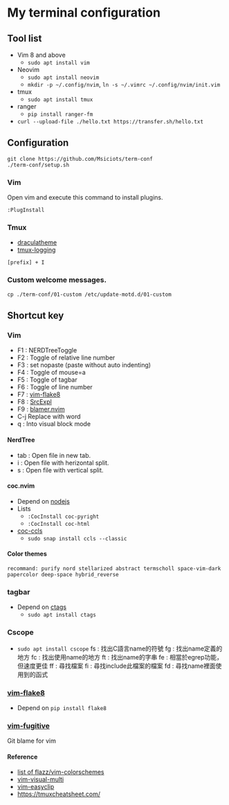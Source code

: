 # My terminal configuration
## Tool list
- Vim 8 and above
    - `sudo apt install vim`
- Neovim
    - `sudo apt install neovim`
    - `mkdir -p ~/.config/nvim`, `ln -s ~/.vimrc ~/.config/nvim/init.vim`
- tmux
    - `sudo apt install tmux`
- ranger
    - `pip install ranger-fm`
- `curl --upload-file ./hello.txt https://transfer.sh/hello.txt`
## Configuration
```
git clone https://github.com/Msiciots/term-conf
./term-conf/setup.sh
```
### Vim
Open vim and execute this command to install plugins.
```
:PlugInstall
```
### Tmux
- [draculatheme](https://draculatheme.com/tmux)
- [tmux-logging](https://github.com/tmux-plugins/tmux-logging)
```
[prefix] + I
```
### Custom welcome messages.
```
cp ./term-conf/01-custom /etc/update-motd.d/01-custom
```
## Shortcut key
### Vim
- F1 : NERDTreeToggle
- F2 : Toggle of relative line number 
- F3 : set nopaste (paste without auto indenting)
- F4 : Toggle of mouse=a
- F5 : Toggle of tagbar
- F6 : Toggle of line number
- F7 : [vim-flake8](https://github.com/nvie/vim-flake8)
- F8 : [SrcExpl](https://github.com/wenlongche/SrcExpl)
- F9 : [blamer.nvim](https://github.com/APZelos/blamer.nvim)
- C-j Replace with word
- q : Into visual block mode

#### NerdTree
- tab : Open file in new tab.
- i : Open file with herizontal split.
- s : Open file with vertical split.
#### coc.nvim
- Depend on [nodejs](https://nodejs.org/)
- Lists
    - `:CocInstall coc-pyright`
    - `:CocInstall coc-html`
- [coc-ccls](https://github.com/Maxattax97/coc-ccls)
    - `sudo snap install ccls --classic`
#### Color themes
    recommand: purify nord stellarized abstract termscholl space-vim-dark papercolor deep-space hybrid_reverse
### tagbar
- Depend on [ctags](https://github.com/universal-ctags/ctags)
    - `sudo apt install ctags`
### Cscope
- `sudo apt install cscope`
fs : 找出C語言name的符號
fg : 找出name定義的地方
fc : 找出使用name的地方
ft : 找出name的字串
fe : 相當於egrep功能，但速度更佳
ff : 尋找檔案
fi : 尋找include此檔案的檔案
fd : 尋找name裡面使用到的函式

### [vim-flake8](https://github.com/nvie/vim-flake8)
- Depend on `pip install flake8`
### [vim-fugitive](https://github.com/tpope/vim-fugitive)
Git blame for vim
#### Reference
- [list of flazz/vim-colorschemes](https://github.com/flazz/vim-colorschemes/tree/master/colors)
- [vim-visual-multi](https://github.com/mg979/vim-visual-multi)
- [vim-easyclip](https://github.com/svermeulen/vim-easyclip)
- https://tmuxcheatsheet.com/
